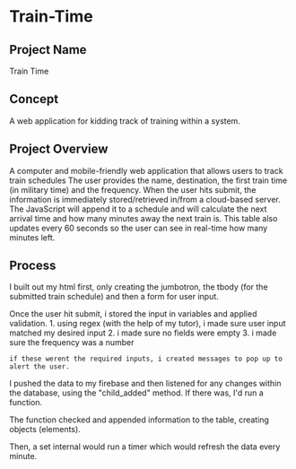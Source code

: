# Train-Time

<h2>Project Name</h2>

Train Time

<h2>Concept</h2>

A web application for kidding track of training within a system. 

<h2>Project Overview</h2>

A computer and mobile-friendly web application that allows users to track train schedules The user provides the name, destination, the first train time (in military time) and the frequency. When the user hits submit, the information is immediately stored/retrieved in/from a cloud-based server. The JavaScript will append it to a schedule and will calculate the next arrival time and how many minutes  away the next train is. This table also updates every 60 seconds so the user can see in real-time how many minutes left.

<h2>Process</h2>

I built out my html first, only creating the jumbotron, the tbody (for the submitted train schedule) and then a form for user input. 

Once the user hit submit, i stored the input in variables and applied validation.
    1. using regex (with the help of my tutor), i made sure user input matched my desired input
    2. i made sure no fields were empty
    3. i made sure the frequency was a number

    if these werent the required inputs, i created messages to pop up to alert the user.

I pushed the data to my firebase and then listened for any changes within the database, using the "child_added" method. If there was, I'd run a function. 

The function checked and appended information to the table, creating objects (elements). 

Then, a set internal would run a timer which would refresh the data every minute.
